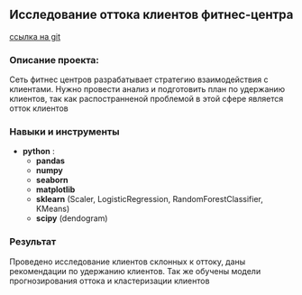 ## Исследование оттока клиентов фитнес-центра

[ссылка на git](https://github.com/Radikdpm55/Projects/blob/main/%D0%98%D1%81%D1%81%D0%BB%D0%B5%D0%B4%D0%BE%D0%B2%D0%B0%D0%BD%D0%B8%D0%B5%20%D0%BE%D1%82%D1%82%D0%BE%D0%BA%D0%B0%20%D0%BA%D0%BB%D0%B8%D0%B5%D0%BD%D1%82%D0%BE%D0%B2%20%D1%84%D0%B8%D1%82%D0%BD%D0%B5%D1%81%20%D1%86%D0%B5%D0%BD%D1%82%D1%80%D0%B0(ML)/%D0%98%D1%81%D1%81%D0%BB%D0%B5%D0%B4%D0%BE%D0%B2%D0%B0%D0%BD%D0%B8%D0%B5%20%D0%BE%D1%82%D1%82%D0%BE%D0%BA%D0%B0%20%D0%BA%D0%BB%D0%B8%D0%B5%D0%BD%D1%82%D0%BE%D0%B2%20%D1%84%D0%B8%D1%82%D0%BD%D0%B5%D1%81%20%D1%86%D0%B5%D0%BD%D1%82%D1%80%D0%B0(ML).ipynb)
### Описание проекта:

Сеть фитнес центров разрабатывает стратегию взаимодействия с клиентами. Нужно провести анализ и подготовить план по удержанию клиентов, так как распостранненой проблемой в этой сфере является отток клиентов

### Навыки и инструменты

- **python** :
    - **pandas**
    - **numpy**
    - **seaborn**
    - **matplotlib**
     - **sklearn** (Scaler, LogisticRegression, RandomForestClassifier, KMeans)
     - **scipy** (dendogram)

### Результат

Проведено исследование клиентов склонных к оттоку, даны рекомендации по удержанию клиентов. Так же обучены модели прогнозирования оттока и кластеризации клиентов
